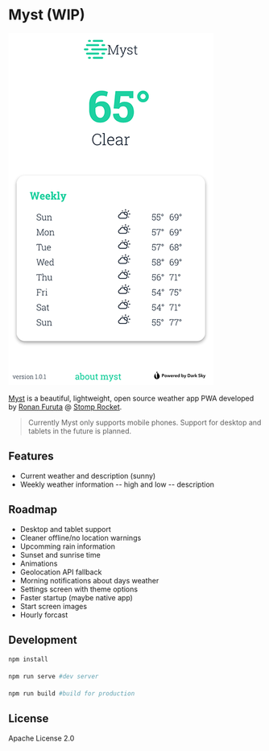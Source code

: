 # Myst (WIP)

![Myst home screen](./screenshot.PNG)

[Myst](https://myst.stomprocket.io) is a beautiful, lightweight, open source weather app PWA developed by [Ronan Furuta](https://brainstormincstudio.com) @ [Stomp Rocket](https://stomprocket.io).

> Currently Myst only supports mobile phones. Support for desktop and tablets in the future is planned.

## Features

- Current weather and description (sunny)
- Weekly weather information
  -- high and low
  -- description

## Roadmap

- Desktop and tablet support
- Cleaner offline/no location warnings
- Upcomming rain information
- Sunset and sunrise time
- Animations
- Geolocation API fallback
- Morning notifications about days weather
- Settings screen with theme options
- Faster startup (maybe native app)
- Start screen images
- Hourly forcast

## Development

```bash
npm install

npm run serve #dev server

npm run build #build for production
```

## License

Apache License 2.0
